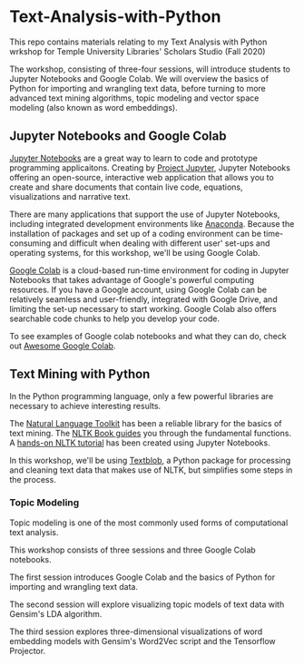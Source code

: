 # Text-Analysis-with-Python

This repo contains materials relating to my Text Analysis with Python wrkshop for Temple University Libraries' Scholars Studio (Fall 2020)

The workshop, consisting of three-four sessions, will introduce students to Jupyter Notebooks and Google Colab. We will overview the basics of Python for importing and wrangling text data, before turning to more advanced text mining algorithms, topic modeling and vector space modeling (also known as word embeddings).

## Jupyter Notebooks and Google Colab

[Jupyter Notebooks](https://github.com/jupyter/notebook) are a great way to learn to code and prototype programming applicaitons. Creating by [Project Jupyter](https://jupyter.org/), Jupyter Notebooks offering an open-source, interactive web application that allows you to create and share documents that contain live code, equations, visualizations and narrative text. 

There are many applications that support the use of Jupyter Notebooks, including integrated development environments like [Anaconda](https://docs.anaconda.com/anaconda/navigator/). Because the installation of packages and set up of a coding environment can be time-consuming and difficult when dealing with different user' set-ups and operating systems, for this workshop, we'll be using Google Colab.

[Google Colab](https://colab.research.google.com/notebooks/intro.ipynb#recent=true) is a cloud-based run-time environment for coding in Jupyter Notebooks that takes advantage of Google's powerful computing resources. If you have a Google account, using Google Colab can be relatively seamless and user-friendly, integrated with Google Drive, and limiting the set-up necessary to start working. Google Colab also offers searchable code chunks to help you develop your code. 

To see examples of Google colab notebooks and what they can do, check out [Awesome Google Colab](https://github.com/firmai/awesome-google-colab).

## Text Mining with Python

In the Python programming language, only a few powerful libraries are necessary to achieve interesting results. 

The [Natural Language Toolkit](https://www.nltk.org) has been a reliable library for the basics of text mining. The [NLTK Book guides](https://www.nltk.org/book/) you through the fundamental functions. A [hands-on NLTK tutorial](https://github.com/hb20007/hands-on-nltk-tutorial) has been created using Jupyter Notebooks.

In this workshop, we'll be using [Textblob](https://textblob.readthedocs.io/en/dev/), a Python package for processing and cleaning text data that makes use of NLTK, but simplifies some steps in the process. 

### Topic Modeling

Topic modeling is one of the most commonly used forms of computational text analysis. 

This workshop consists of three sessions and three Google Colab notebooks. 

The first session introduces Google Colab and the basics of Python for importing and wrangling text data.

The second session will explore visualizing topic models of text data with Gensim's LDA algorithm. 

The third session explores three-dimensional visualizations of word embedding models with Gensim's Word2Vec script and the Tensorflow Projector. 
